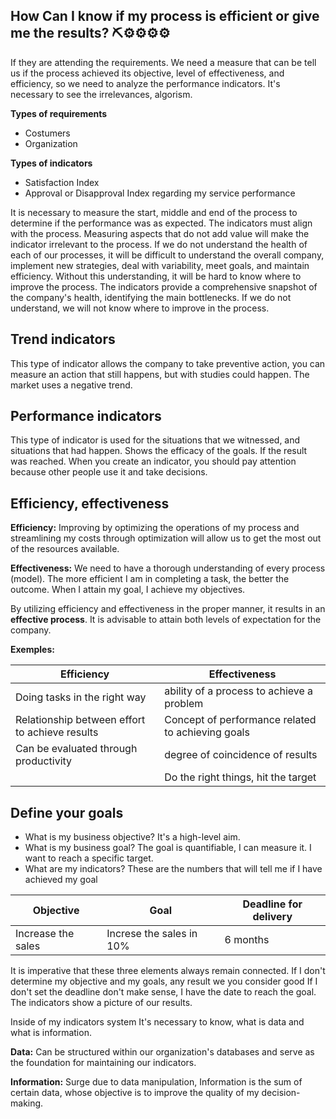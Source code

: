 ## How Can I know if my process is efficient or give me the results?  ⛏⚙⚙⚙⚙
If they are attending the requirements. We need a measure that can be tell us if the process achieved its objective, level of effectiveness, 
and efficiency, so we need to analyze the performance indicators. It's necessary to see the irrelevances, algorism.

**Types of requirements**
- Costumers 
- Organization

**Types of indicators**
- Satisfaction Index
- Approval or Disapproval Index regarding my service performance

It is necessary to measure the start, middle and end of the process to determine if the performance was as expected. The indicators must align with the process. Measuring aspects that do not add value will make the indicator irrelevant to the process. If we do not understand the health of each of our processes, it will be difficult to understand the overall company, implement new strategies, deal with variability, meet goals, and maintain efficiency. Without this understanding, it will be hard to know where to improve the process. The indicators provide a comprehensive snapshot of the company's health, identifying the main bottlenecks. If we do not understand, we will not know where to improve in the process.

## Trend indicators 

This type of indicator allows the company to take preventive action, you can measure an action that still happens, but with studies could happen. The market uses a negative trend.

## Performance indicators

This type of indicator is used for the situations that we witnessed, and situations that had happen. Shows the efficacy of the goals. If the result was reached.
When you create an indicator, you should pay attention because other people use it and take decisions.


## Efficiency, effectiveness

**Efficiency:** Improving by optimizing the operations of my process and streamlining my costs through optimization will allow us to get the most out of the resources available. 

**Effectiveness:** We need to have a thorough understanding of every process (model). The more efficient I am in completing a task, the better the outcome. When I attain my goal, I achieve my objectives.

By utilizing efficiency and effectiveness in the proper manner, it results in an **effective process**. It is advisable to attain both levels of expectation for the company.

**Exemples:**

|Efficiency | Effectiveness|
|-----------|--------------|
| Doing tasks in the right way|ability of a process to achieve a problem|
| Relationship between effort to achieve results| Concept of performance related to achieving goals|
|Can be evaluated through productivity| degree of coincidence of results |
||Do the right things, hit the target|

## Define your goals

- What is my business objective? It's a high-level aim.
- What is my business goal? The goal is quantifiable, I can measure it. I want to reach a specific target.
- What are my indicators? These are the numbers that will tell me if I have achieved my goal

|Objective | Goal | Deadline for delivery|
|----------|------|---------|
| Increase the sales| Increse the sales in 10%| 6 months|

It is imperative that these three elements always remain connected. If I don't determine my objective and my goals, any result we you consider good
If I don't set the deadline don't make sense, I have the date to reach the goal.
The indicators show a picture of our results.

Inside of my indicators system It's necessary to know, what is data and what is information.

**Data:** Can be structured within our organization's databases and serve as the foundation for maintaining our indicators.

**Information:** Surge due to data manipulation, Information is the sum of certain data, whose objective is to improve the quality of my decision-making.
